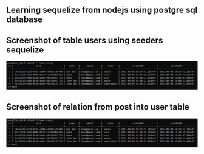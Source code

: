 ## Learning sequelize from nodejs using postgre sql database

## Screenshot of table users using seeders sequelize

![thumbs1](https://github.com/boby177/sequelize_nodejs/blob/main/thumbs-1.png)

## Screenshot of relation from post into user table
![thumbs1](https://github.com/boby177/sequelize_nodejs/blob/main/thumbs-1.png)
